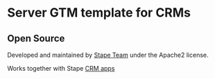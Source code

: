 # Server GTM template for CRMs

## Open Source

Developed and maintained by [Stape Team](https://stape.io/) under the Apache2 license.

Works together with Stape [CRM apps](https://stape.io/apps#crm)
